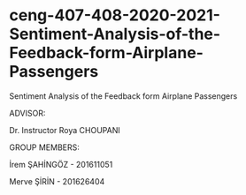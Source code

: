 # ceng-407-408-2020-2021-Sentiment-Analysis-of-the-Feedback-form-Airplane-Passengers
Sentiment Analysis of the Feedback form Airplane Passengers

ADVISOR:

Dr. Instructor Roya CHOUPANI 

GROUP MEMBERS:

İrem ŞAHİNGÖZ - 201611051

Merve ŞİRİN - 201626404
